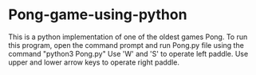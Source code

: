 # Pong-game-using-python

This is a python implementation of one of the oldest games Pong. 
To run this program, open the command prompt and run Pong.py file using the command "python3 Pong.py"
Use 'W' and 'S' to operate left paddle.
Use upper and lower arrow keys to operate right paddle.
